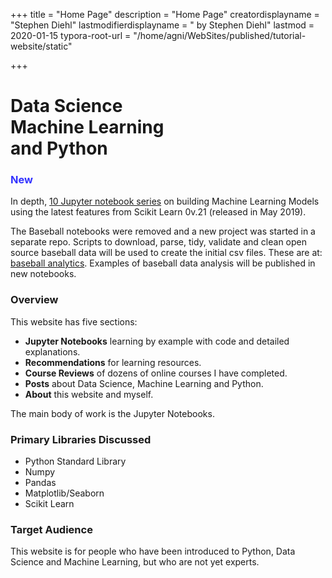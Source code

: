 +++
title = "Home Page"
description = "Home Page"
creatordisplayname = "Stephen Diehl"
lastmodifierdisplayname = " by Stephen Diehl"
lastmod = 2020-01-15
typora-root-url = "/home/agni/WebSites/published/tutorial-website/static"

+++

# Data Science<br/> Machine Learning<br/> and Python

### <span style="color:#3333FF">New</span>
In depth, [10 Jupyter notebook series](/projects/iterative_model_dev/) on building Machine Learning Models using the latest features from Scikit Learn 0v.21 (released in May 2019).

The Baseball notebooks were removed and a new project was started in a separate repo.  Scripts to download, parse, tidy, validate and clean open source baseball data will be used to create the initial csv files.  These are at: [baseball analytics](https://github.com/sdiehl28/baseball-analytics).  Examples of baseball data analysis will be published in new notebooks.

### Overview

This website has five sections:

* **Jupyter Notebooks** learning by example with code and detailed explanations.
* **Recommendations** for learning resources.
* **Course Reviews** of dozens of online courses I have completed.
* **Posts** about Data Science, Machine Learning and Python.
* **About** this website and myself.

The main body of work is the Jupyter Notebooks.

### Primary Libraries Discussed 
- Python Standard Library
- Numpy
- Pandas
- Matplotlib/Seaborn
- Scikit Learn

### Target Audience

This website is for people who have been introduced to Python, Data Science and Machine Learning, but who are not yet experts.

